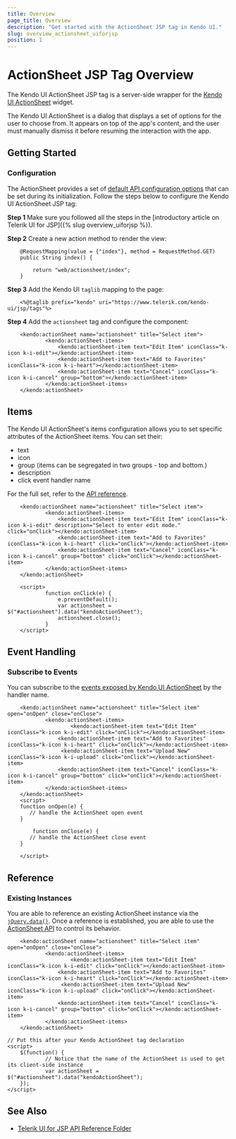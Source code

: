 ```yaml
---
title: Overview
page_title: Overview 
description: "Get started with the ActionSheet JSP tag in Kendo UI."
slug: overview_actionsheet_uiforjsp
position: 1
---
```


# ActionSheet JSP Tag Overview

The Kendo UI ActionSheet JSP tag is a server-side wrapper for the [Kendo UI ActionSheet](https://demos.telerik.com/kendo-ui/actionsheet/index) widget.

The Kendo UI ActionSheet is a dialog that displays a set of options for the user to choose from. It appears on top of the app's content, and the user must manually dismiss it before resuming the interaction with the app.

## Getting Started

### Configuration

The ActionSheet provides a set of [default API configuration options](/api/php/Kendo/UI/actionsheet) that can be set during its initialization. Follow the steps below to configure the Kendo UI ActionSheet JSP tag:

**Step 1** Make sure you followed all the steps in the [introductory article on Telerik UI for JSP]({% slug overview_uiforjsp %}).

**Step 2** Create a new action method to render the view:

        @RequestMapping(value = {"index"}, method = RequestMethod.GET)
        public String index() {

            return "web/actionsheet/index";
        }

**Step 3** Add the Kendo UI `taglib` mapping to the page:

        <%@taglib prefix="kendo" uri="https://www.telerik.com/kendo-ui/jsp/tags"%>

**Step 4** Add the `actionsheet` tag and configure the component:

        <kendo:actionSheet name="actionsheet" title="Select item">
                <kendo:actionSheet-items>
                	<kendo:actionSheet-item text="Edit Item" iconClass="k-icon k-i-edit"></kendo:actionSheet-item>
                	<kendo:actionSheet-item text="Add to Favorites" iconClass="k-icon k-i-heart"></kendo:actionSheet-item>
                	<kendo:actionSheet-item text="Cancel" iconClass="k-icon k-i-cancel" group="bottom"></kendo:actionSheet-item>
                </kendo:actionSheet-items>
        </kendo:actionSheet>

## Items

The Kendo UI ActionSheet's items configuration allows you to set specific attributes of the ActionSheet items. You can set their:

- text
- icon
- group (items can be segregated in two groups - top and bottom.)
- description 
- click event handler name

For the full set, refer to the [API reference](api/javascript/ui/actionsheet/configuration/items). 

        <kendo:actionSheet name="actionsheet" title="Select item">
                <kendo:actionSheet-items>
                	<kendo:actionSheet-item text="Edit Item" iconClass="k-icon k-i-edit" description="Select to enter edit mode." click="onClick"></kendo:actionSheet-item>
                	<kendo:actionSheet-item text="Add to Favorites" iconClass="k-icon k-i-heart" click="onClick"></kendo:actionSheet-item>
                	<kendo:actionSheet-item text="Cancel" iconClass="k-icon k-i-cancel" group="bottom" click="onClick"></kendo:actionSheet-item>
                </kendo:actionSheet-items>
        </kendo:actionSheet>

        <script>
    	        function onClick(e) {
        	        e.preventDefault();
        	        var actionsheet = $("#actionsheet").data("kendoActionSheet");
        	        actionsheet.close();
    	        }
        </script>

## Event Handling

### Subscribe to Events

You can subscribe to the [events exposed by Kendo UI ActionSheet](/api/javascript/ui/actionsheet#events) by the handler name.

        <kendo:actionSheet name="actionsheet" title="Select item" open="onOpen" close="onClose">
                <kendo:actionSheet-items>
                        <kendo:actionSheet-item text="Edit Item" iconClass="k-icon k-i-edit" click="onClick"></kendo:actionSheet-item>
                	<kendo:actionSheet-item text="Add to Favorites" iconClass="k-icon k-i-heart" click="onClick"></kendo:actionSheet-item>
                	 <kendo:actionSheet-item text="Upload New" iconClass="k-icon k-i-upload" click="onClick"></kendo:actionSheet-item>
                	<kendo:actionSheet-item text="Cancel" iconClass="k-icon k-i-cancel" group="bottom" click="onClick"></kendo:actionSheet-item>
                </kendo:actionSheet-items>
        </kendo:actionSheet>
        <script>
	    function onOpen(e) {
	       // handle the ActionSheet open event
	    }

            function onClose(e) {
	       // handle the ActionSheet close event
	    }
      
        </script>
## Reference

### Existing Instances

You are able to reference an existing ActionSheet instance via the [`jQuery.data()`](https://api.jquery.com/jQuery.data/). Once a reference is established, you are able to use the [ActionSheet API](/api/javascript/ui/actionsheet#methods) to control its behavior.

        <kendo:actionSheet name="actionsheet" title="Select item" open="onOpen" close="onClose">
                <kendo:actionSheet-items>
                        <kendo:actionSheet-item text="Edit Item" iconClass="k-icon k-i-edit" click="onClick"></kendo:actionSheet-item>
                	<kendo:actionSheet-item text="Add to Favorites" iconClass="k-icon k-i-heart" click="onClick"></kendo:actionSheet-item>
                	 <kendo:actionSheet-item text="Upload New" iconClass="k-icon k-i-upload" click="onClick"></kendo:actionSheet-item>
                	<kendo:actionSheet-item text="Cancel" iconClass="k-icon k-i-cancel" group="bottom" click="onClick"></kendo:actionSheet-item>
                </kendo:actionSheet-items>
        </kendo:actionSheet>
    
    // Put this after your Kendo ActionSheet tag declaration
    <script>
        $(function() {
                // Notice that the name of the ActionSheet is used to get its client-side instance
                var actionSheet = $("#actionsheet").data("kendoActionSheet");
        });
    </script>

## See Also

* [Telerik UI for JSP API Reference Folder](/api/jsp/actionsheet)
